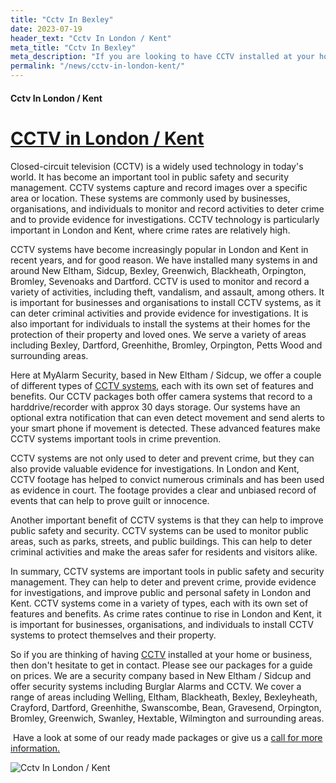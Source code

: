 ```yaml
---
title: "Cctv In Bexley"
date: 2023-07-19
header_text: "Cctv In London / Kent"
meta_title: "Cctv In Bexley"
meta_description: "If you are looking to have CCTV installed at your home or business, contact us for more information, 020 8302 4065. CCTV in New Eltham, Orpington, Bromley."
permalink: "/news/cctv-in-london-kent/"
---
```


#### Cctv In London / Kent

# [CCTV in London / Kent](/categories/cctv/)

Closed-circuit television (CCTV) is a widely used technology in today\'s world. It has become an important tool in public safety and security management. CCTV systems capture and record images over a specific area or location. These systems are commonly used by businesses, organisations, and individuals to monitor and record activities to deter crime and to provide evidence for investigations. CCTV technology is particularly important in London and Kent, where crime rates are relatively high.

CCTV systems have become increasingly popular in London and Kent in recent years, and for good reason. We have installed many systems in and around New Eltham, Sidcup, Bexley, Greenwich, Blackheath, Orpington, Bromley, Sevenoaks and Dartford. CCTV is used to monitor and record a variety of activities, including theft, vandalism, and assault, among others. It is important for businesses and organisations to install CCTV systems, as it can deter criminal activities and provide evidence for investigations. It is also important for individuals to install the systems at their homes for the protection of their property and loved ones. We serve a variety of areas including Bexley, Dartford, Greenhithe, Bromley, Orpington, Petts Wood and surrounding areas.

Here at MyAlarm Security, based in New Eltham / Sidcup, we offer a couple of different types of [CCTV systems](/categories/cctv/), each with its own set of features and benefits. Our CCTV packages both offer camera systems that record to a harddrive/recorder with approx 30 days storage. Our systems have an optional extra notification that can even detect movement and send alerts to your smart phone if movement is detected. These advanced features make CCTV systems important tools in crime prevention.

CCTV systems are not only used to deter and prevent crime, but they can also provide valuable evidence for investigations. In London and Kent, CCTV footage has helped to convict numerous criminals and has been used as evidence in court. The footage provides a clear and unbiased record of events that can help to prove guilt or innocence.

Another important benefit of CCTV systems is that they can help to improve public safety and security. CCTV systems can be used to monitor public areas, such as parks, streets, and public buildings. This can help to deter criminal activities and make the areas safer for residents and visitors alike.

In summary, CCTV systems are important tools in public safety and security management. They can help to deter and prevent crime, provide evidence for investigations, and improve public and personal safety in London and Kent. CCTV systems come in a variety of types, each with its own set of features and benefits. As crime rates continue to rise in London and Kent, it is important for businesses, organisations, and individuals to install CCTV systems to protect themselves and their property.

So if you are thinking of having [CCTV](/categories/cctv/) installed at your home or business, then don\'t hesitate to get in contact. Please see our packages for a guide on prices. We are a security company based in New Eltham / Sidcup and offer security systems including Burglar Alarms and CCTV. We cover a range of areas including Welling, Eltham, Blackheath, Bexley, Bexleyheath, Crayford, Dartford, Greenhithe, Swanscombe, Bean, Gravesend, Orpington, Bromley, Greenwich, Swanley, Hextable, Wilmington and surrounding areas.

 Have a look at some of our ready made packages or give us a [call for more information.](/contact/)

![Cctv In London / Kent](https://res.cloudinary.com/kbs/image/upload/lawurn0b8li9fnsv2eki.png)